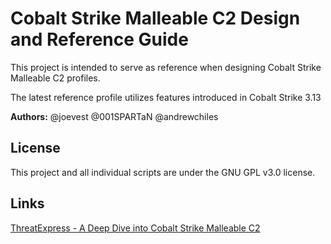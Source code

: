 # Cobalt Strike Malleable C2 Design and Reference Guide

This project is intended to serve as reference when designing Cobalt Strike Malleable C2 profiles.

The latest reference profile utilizes features introduced in Cobalt Strike 3.13

**Authors:** @joevest @001SPARTaN @andrewchiles

## License

This project and all individual scripts are under the GNU GPL v3.0 license.

## Links
[ThreatExpress - A Deep Dive into Cobalt Strike Malleable C2](http://threatexpress.com/2018/09/a-deep-dive-into-cobalt-strike-malleable-c2/)